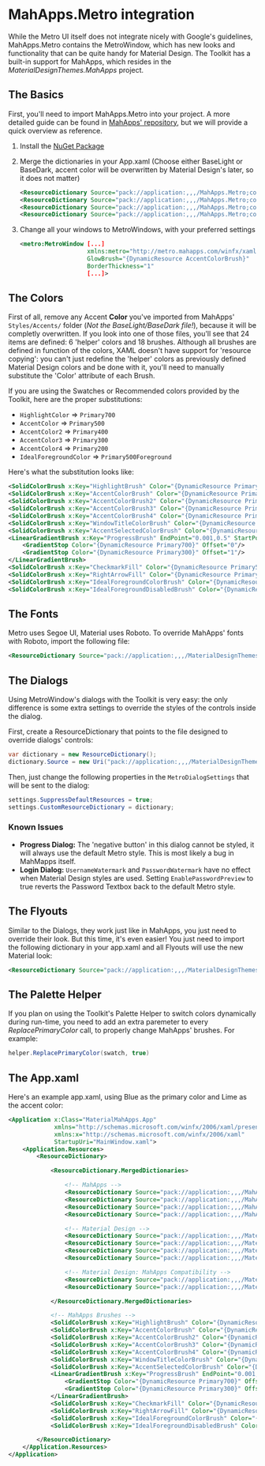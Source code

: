 # MahApps.Metro integration
While the Metro UI itself does not integrate nicely with Google's guidelines, MahApps.Metro contains the MetroWindow, which has new looks and functionality that can be quite handy for Material Design. The Toolkit has a built-in support for MahApps, which resides in the *MaterialDesignThemes.MahApps* project.

## The Basics
First, you'll need to import MahApps.Metro into your project. A more detailed guide can be found in [MahApps' repository](https://github.com/MahApps/MahApps.Metro), but we will provide a quick overview as reference.

1. Install the [NuGet Package](https://www.nuget.org/packages/MahApps.Metro)
2. Merge the dictionaries in your App.xaml (Choose either BaseLight or BaseDark, accent color will be overwritten by Material Design's later, so it does not matter)

    ```xml
    <ResourceDictionary Source="pack://application:,,,/MahApps.Metro;component/Styles/Controls.xaml" />
    <ResourceDictionary Source="pack://application:,,,/MahApps.Metro;component/Styles/Fonts.xaml" />
    <ResourceDictionary Source="pack://application:,,,/MahApps.Metro;component/Styles/Colors.xaml" />
    <ResourceDictionary Source="pack://application:,,,/MahApps.Metro;component/Styles/Accents/BaseLight.xaml" />
    ```
3. Change all your windows to MetroWindows, with your preferred settings

    ```xml
    <metro:MetroWindow [...]
                       xmlns:metro="http://metro.mahapps.com/winfx/xaml/controls"
                       GlowBrush="{DynamicResource AccentColorBrush}"
                       BorderThickness="1"
                       [...]>
    ```

## The Colors
First of all, remove any Accent **Color** you've imported from MahApps' ```Styles/Accents/``` folder (*Not the BaseLight/BaseDark file!*), because it will be completly overwritten. If you look into one of those files, you'll see that 24 items are defined: 6  'helper' colors and 18 brushes. Although all brushes are defined in function of the colors, XAML doesn't have support for 'resource copying': you can't just redefine the 'helper' colors as previously defined Material Design colors and be done with it, you'll need to manually substitute the 'Color' attribute of each Brush.

If you are using the Swatches or Recommended colors provided by the Toolkit, here are the proper substitutions:
* `HighlightColor` => `Primary700`
* `AccentColor` => `Primary500`
* `AccentColor2` => `Primary400`
* `AccentColor3` => `Primary300`
* `AccentColor4` => `Primary200`
* `IdealForegroundColor` => `Primary500Foreground`

Here's what the substitution looks like:
```xml
<SolidColorBrush x:Key="HighlightBrush" Color="{DynamicResource Primary700}"/>
<SolidColorBrush x:Key="AccentColorBrush" Color="{DynamicResource Primary500}"/>
<SolidColorBrush x:Key="AccentColorBrush2" Color="{DynamicResource Primary400}"/>
<SolidColorBrush x:Key="AccentColorBrush3" Color="{DynamicResource Primary300}"/>
<SolidColorBrush x:Key="AccentColorBrush4" Color="{DynamicResource Primary200}"/>
<SolidColorBrush x:Key="WindowTitleColorBrush" Color="{DynamicResource Primary700}"/>
<SolidColorBrush x:Key="AccentSelectedColorBrush" Color="{DynamicResource Primary500Foreground}"/>
<LinearGradientBrush x:Key="ProgressBrush" EndPoint="0.001,0.5" StartPoint="1.002,0.5">
    <GradientStop Color="{DynamicResource Primary700}" Offset="0"/>
    <GradientStop Color="{DynamicResource Primary300}" Offset="1"/>
</LinearGradientBrush>
<SolidColorBrush x:Key="CheckmarkFill" Color="{DynamicResource Primary500}"/>
<SolidColorBrush x:Key="RightArrowFill" Color="{DynamicResource Primary500}"/>
<SolidColorBrush x:Key="IdealForegroundColorBrush" Color="{DynamicResource Primary500Foreground}"/>
<SolidColorBrush x:Key="IdealForegroundDisabledBrush" Color="{DynamicResource Primary500}" Opacity="0.4"/>
```

## The Fonts
Metro uses Segoe UI, Material uses Roboto. To override MahApps' fonts with Roboto, import the following file:

```xml
<ResourceDictionary Source="pack://application:,,,/MaterialDesignThemes.MahApps;component/Themes/MaterialDesignTheme.MahApps.Fonts.xaml" />
```

## The Dialogs
Using MetroWindow's dialogs with the Toolkit is very easy: the only difference is some extra settings to override the styles of the controls inside the dialog.

First, create a ResourceDictionary that points to the file designed to override dialogs' controls:

```C#
var dictionary = new ResourceDictionary();
dictionary.Source = new Uri("pack://application:,,,/MaterialDesignThemes.MahApps;component/Themes/MaterialDesignTheme.MahApps.Dialogs.xaml");
```

Then, just change the following properties in the `MetroDialogSettings` that will be sent to the dialog:

```C#
settings.SuppressDefaultResources = true;
settings.CustomResourceDictionary = dictionary;
```

### Known Issues
* **Progress Dialog:** The 'negative button' in this dialog cannot be styled, it will always use the default Metro style. This is most likely a bug in MahMapps itself.
* **Login Dialog:** `UsernameWatermark` and `PasswordWatermark` have no effect when Material Design styles are used. Setting `EnablePasswordPreview` to true reverts the Password Textbox back to the default Metro style.

## The Flyouts
Similar to the Dialogs, they work just like in MahApps, you just need to override their look. But this time, it's even easier! You just need to import the following dictionary in your app.xaml and all Flyouts will use the new Material look:

```xml
<ResourceDictionary Source="pack://application:,,,/MaterialDesignThemes.MahApps;component/Themes/MaterialDesignTheme.MahApps.Flyout.xaml" />
```

## The Palette Helper

If you plan on using the Toolkit's Palette Helper to switch colors dynamically during run-time, you need to add an extra paremeter to every *ReplacePrimaryColor* call, to properly change MahApps' brushes. For example:

```C#
helper.ReplacePrimaryColor(swatch, true)
```

## The App.xaml
Here's an example app.xaml, using Blue as the primary color and Lime as the accent color:

```xml
<Application x:Class="MaterialMahApps.App"
             xmlns="http://schemas.microsoft.com/winfx/2006/xaml/presentation"
             xmlns:x="http://schemas.microsoft.com/winfx/2006/xaml"
             StartupUri="MainWindow.xaml">
    <Application.Resources>
        <ResourceDictionary>

            <ResourceDictionary.MergedDictionaries>

                <!-- MahApps -->
                <ResourceDictionary Source="pack://application:,,,/MahApps.Metro;component/Styles/Controls.xaml" />
                <ResourceDictionary Source="pack://application:,,,/MahApps.Metro;component/Styles/Fonts.xaml" />
                <ResourceDictionary Source="pack://application:,,,/MahApps.Metro;component/Styles/Colors.xaml" />
                <ResourceDictionary Source="pack://application:,,,/MahApps.Metro;component/Styles/Accents/BaseLight.xaml" />

                <!-- Material Design -->
                <ResourceDictionary Source="pack://application:,,,/MaterialDesignThemes.Wpf;component/Themes/MaterialDesignTheme.Light.xaml" />
                <ResourceDictionary Source="pack://application:,,,/MaterialDesignThemes.Wpf;component/Themes/MaterialDesignTheme.Defaults.xaml" />
                <ResourceDictionary Source="pack://application:,,,/MaterialDesignColors;component/Themes/Recommended/Primary/MaterialDesignColor.DeepPurple.xaml" />
                <ResourceDictionary Source="pack://application:,,,/MaterialDesignColors;component/Themes/Recommended/Accent/MaterialDesignColor.Lime.xaml" />                

                <!-- Material Design: MahApps Compatibility -->
                <ResourceDictionary Source="pack://application:,,,/MaterialDesignThemes.MahApps;component/Themes/MaterialDesignTheme.MahApps.Fonts.xaml" />
                <ResourceDictionary Source="pack://application:,,,/MaterialDesignThemes.MahApps;component/Themes/MaterialDesignTheme.MahApps.Flyout.xaml" />

            </ResourceDictionary.MergedDictionaries>

            <!-- MahApps Brushes -->
            <SolidColorBrush x:Key="HighlightBrush" Color="{DynamicResource Primary700}"/>
            <SolidColorBrush x:Key="AccentColorBrush" Color="{DynamicResource Primary500}"/>
            <SolidColorBrush x:Key="AccentColorBrush2" Color="{DynamicResource Primary400}"/>
            <SolidColorBrush x:Key="AccentColorBrush3" Color="{DynamicResource Primary300}"/>
            <SolidColorBrush x:Key="AccentColorBrush4" Color="{DynamicResource Primary200}"/>
            <SolidColorBrush x:Key="WindowTitleColorBrush" Color="{DynamicResource Primary700}"/>
            <SolidColorBrush x:Key="AccentSelectedColorBrush" Color="{DynamicResource Primary500Foreground}"/>
            <LinearGradientBrush x:Key="ProgressBrush" EndPoint="0.001,0.5" StartPoint="1.002,0.5">
                <GradientStop Color="{DynamicResource Primary700}" Offset="0"/>
                <GradientStop Color="{DynamicResource Primary300}" Offset="1"/>
            </LinearGradientBrush>
            <SolidColorBrush x:Key="CheckmarkFill" Color="{DynamicResource Primary500}"/>
            <SolidColorBrush x:Key="RightArrowFill" Color="{DynamicResource Primary500}"/>
            <SolidColorBrush x:Key="IdealForegroundColorBrush" Color="{DynamicResource Primary500Foreground}"/>
            <SolidColorBrush x:Key="IdealForegroundDisabledBrush" Color="{DynamicResource Primary500}" Opacity="0.4"/>

        </ResourceDictionary>
    </Application.Resources>
</Application>
```